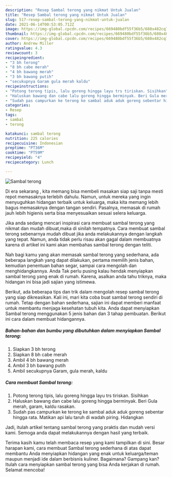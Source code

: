 ```yaml
---
description: "Resep Sambal terong yang nikmat Untuk Jualan"
title: "Resep Sambal terong yang nikmat Untuk Jualan"
slug: 517-resep-sambal-terong-yang-nikmat-untuk-jualan
date: 2021-06-14T00:53:05.712Z
image: https://img-global.cpcdn.com/recipes/669480bdf55f36b5/680x482cq70/sambal-terong-foto-resep-utama.jpg
thumbnail: https://img-global.cpcdn.com/recipes/669480bdf55f36b5/680x482cq70/sambal-terong-foto-resep-utama.jpg
cover: https://img-global.cpcdn.com/recipes/669480bdf55f36b5/680x482cq70/sambal-terong-foto-resep-utama.jpg
author: Andrew Miller
ratingvalue: 4.3
reviewcount: 3
recipeingredient:
- "3 bh terong"
- "8 bh cabe merah"
- "4 bh bawang merah"
- "3 bh bawang putih"
- "secukupnya Garam gula merah kaldu"
recipeinstructions:
- "Potong terong tipis, lalu goreng hingga layu trs tiriskan. Sisihkan"
- "Haluskan bawang dan cabe lalu goreng hingga berminyak. Beri Gula merah, garam, kaldu rasakan."
- "Sudah pas campurkan ke terong ke sambal aduk aduk goreng sebentar hingga rata. Matikan api lalu taruh di wadah piring. Hidangkan"
categories:
- Resep
tags:
- sambal
- terong

katakunci: sambal terong 
nutrition: 225 calories
recipecuisine: Indonesian
preptime: "PT36M"
cooktime: "PT59M"
recipeyield: "4"
recipecategory: Lunch

---
```



![Sambal terong](https://img-global.cpcdn.com/recipes/669480bdf55f36b5/680x482cq70/sambal-terong-foto-resep-utama.jpg)

Di era  sekarang , kita memang bisa membeli masakan siap saji tanpa mesti repot memasaknya terlebih dahulu. Namun, untuk mereka yang ingin menyuguhkan hidangan terbaik untuk keluarga, maka kita memang lebih bagus memasaknya dengan tangan sendiri. Pasalnya, memasak di rumah jauh lebih higienis serta bisa menyesuaikan sesuai selera keluarga.

Jika anda sedang mencari inspirasi cara membuat sambal terong yang nikmat dan mudah dibuat,maka di sinilah tempatnya. Cara membuat sambal terong  sebenarnya mudah dibuat jika anda melakukannya dengan langkah yang tepat. Namun, anda tidak perlu risau akan gagal dalam membuatnya 
karena di artikel ini kami akan membahas sambal terong dengan teliti.  



Nah bagi kamu yang akan memasak sambal terong yang sederhana, ada beberapa langkah yang dapat dilakukan, pertama memilih jenis bahan, kemudian penentuan bahan segar, sampai cara mengolah dan menghidangkannya. Anda Tak perlu pusing kalau hendak menyiapkan sambal terong yang enak di rumah. Karena, asalkan anda  tahu triknya, maka hidangan ini bisa jadi sajian yang istimewa.

Berikut, ada beberapa tips dan trik dalam mengolah resep sambal terong yang siap dikreasikan. Kali ini, mari kita coba buat sambal terong sendiri di rumah. Tetap dengan bahan sederhana, sajian ini dapat memberi manfaat untuk membantu menjaga kesehatan tubuh kita. Anda dapat menyiapkan Sambal terong menggunakan 5 jenis bahan dan 3 tahap pembuatan. Berikut ini cara dalam membuat hidangannya.

<!--inarticleads1-->

##### Bahan-bahan dan bumbu yang dibutuhkan dalam menyiapkan Sambal terong:

1. Siapkan 3 bh terong
1. Siapkan 8 bh cabe merah
1. Ambil 4 bh bawang merah
1. Ambil 3 bh bawang putih
1. Ambil secukupnya Garam, gula merah, kaldu




<!--inarticleads2-->

##### Cara membuat Sambal terong:

1. Potong terong tipis, lalu goreng hingga layu trs tiriskan. Sisihkan
1. Haluskan bawang dan cabe lalu goreng hingga berminyak. Beri Gula merah, garam, kaldu rasakan.
1. Sudah pas campurkan ke terong ke sambal aduk aduk goreng sebentar hingga rata. Matikan api lalu taruh di wadah piring. Hidangkan




Jadi, itulah artikel tentang  sambal terong  yang praktis dan mudah versi kami. Semoga anda dapat melakukannya dengan hasil yang terbaik. 

Terima kasih kamu telah membaca resep yang kami tampilkan di sini. Besar harapan kami, cara membuat  Sambal terong sederhana di atas dapat membantu Anda menyiapkan hidangan yang enak untuk keluarga/teman maupun menjadi ide dalam berbisnis kuliner. Bagaimana? Gampang kan? Itulah cara menyiapkan sambal terong yang bisa Anda kerjakan di rumah. Selamat mencoba!

